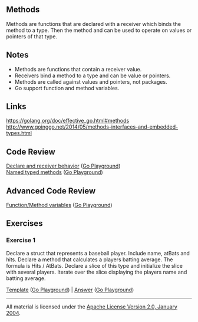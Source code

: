 ## Methods

Methods are functions that are declared with a receiver which binds the method to a type. Then the method and can be used to operate on values or pointers of that type.

## Notes

* Methods are functions that contain a receiver value.
* Receivers bind a method to a type and can be value or pointers.
* Methods are called against values and pointers, not packages.
* Go support function and method variables.

## Links

https://golang.org/doc/effective_go.html#methods  
http://www.goinggo.net/2014/05/methods-interfaces-and-embedded-types.html

## Code Review

[Declare and receiver behavior](example1/example1.go) ([Go Playground](http://play.golang.org/p/haHeUTsJQR))  
[Named typed methods](example2/example2.go) ([Go Playground](http://play.golang.org/p/9WeR1rShIa))

## Advanced Code Review

[Function/Method variables](advanced/example1/example1.go) ([Go Playground](http://play.golang.org/p/3Pmy7-mcp6))

## Exercises

### Exercise 1

Declare a struct that represents a baseball player. Include name, atBats and hits. Declare a method that calculates a players batting average. The formula is Hits / AtBats. Declare a slice of this type and initialize the slice with several players. Iterate over the slice displaying the players name and batting average.

[Template](exercises/template1/template1.go) ([Go Playground](http://play.golang.org/p/IG5uqVRTrc)) | 
[Answer](exercises/exercise1/exercise1.go) ([Go Playground](http://play.golang.org/p/NcpOSoI0rn))
___
All material is licensed under the [Apache License Version 2.0, January 2004](http://www.apache.org/licenses/LICENSE-2.0).